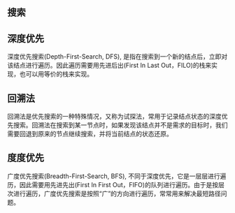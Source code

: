 ## 搜索

## 深度优先
深度优先搜索(Depth-First-Search, DFS),
是指在搜索到一个新的结点后，立即对该结点进行遍历。因此遍历需要用先进后出(First In Last
Out，FILO)的栈来实现，也可以用等价的栈来实现。

## 回溯法
回溯法是优先搜索的一种特殊情况，又称为试探法，常用于记录结点状态的深度优先搜索。回溯法在搜索到某一节点时，如果发现该结点并不是需求的目标时，我们需要回退到原来的节点继续搜索，并将当前结点的状态还原。

## 度度优先
广度优先搜索(Breadth-First-Search, BFS),
不同于深度优先，它是一层层进行遍历，因此需要用先进先出(First In First
Out，FIFO)的队列进行遍历。由于是按层次进行遍历，广度优先搜索是按照“广”的方向进行遍历，常常用来解决最短路径问题。
